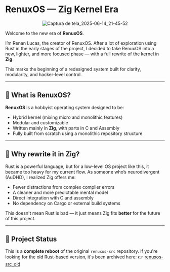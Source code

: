 # RenuxOS — Zig Kernel Era

<p align="center">
  <img src="https://github.com/user-attachments/assets/05780bda-8ccc-4c05-a699-7f1d8fdc8d43" alt="Captura de tela_2025-06-14_21-45-52">
</p>



Welcome to the new era of **RenuxOS**.

I’m Renan Lucas, the creator of RenuxOS. After a lot of exploration using Rust in the early stages of the project, I decided to take RenuxOS into a new, lighter, and more focused phase — with a full rewrite of the kernel in **Zig**.

This marks the beginning of a redesigned system built for clarity, modularity, and hacker-level control.

---

## 📌 What is RenuxOS?

**RenuxOS** is a hobbyist operating system designed to be:
- Hybrid kernel (mixing micro and monolithic features)
- Modular and customizable
- Written mainly in **Zig**, with parts in C and Assembly
- Fully built from scratch using a monolithic repository structure

---

## 🎯 Why rewrite it in Zig?

Rust is a powerful language, but for a low-level OS project like this, it became too heavy for my current flow. As someone who’s neurodivergent (AuDHD), I realized Zig offers me:
- Fewer distractions from complex compiler errors
- A cleaner and more predictable mental model
- Direct integration with C and assembly
- No dependency on Cargo or external build systems

This doesn't mean Rust is bad — it just means Zig fits **better** for the future of this project.

---

## 🔧 Project Status

This is a **complete reboot** of the original `renuxos-src` repository. If you're looking for the old Rust-based version, it's been archived here:
👉 [renuxos-src_old](https://github.com/renuxteam/renuxos-src_old)
